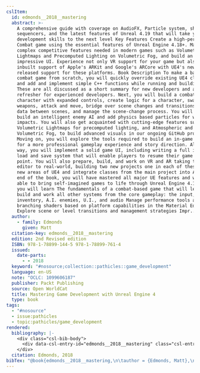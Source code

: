 ```yaml
---
cslItem:
  id: edmonds__2018__mastering
  abstract: >-
    A comprehensive guide with coverage on AudioFX, Particle system, shaders,
    sequencers, and the latest features of Unreal 4.19 that will take your game
    development skills to the next level Key Features Create a high-performance
    Combat game using the essential features of Unreal Engine 4.18+. Master the
    complex competitive features needed in modern games such as Volumetric
    Lightmaps and Precomputed Lighting on Volumetric Fog, and build an
    impressive UI. Experience not only VR support for your game but also the
    inbuilt support of Apple's ARKit and Google's ARCore with UE4's newly
    released support for these platforms. Book Description To make a basic
    combat game from scratch, you will quickly override existing UE4 classes,
    and add and implement simple C++ functions while running and building them.
    These are all discussed as a short summary for new developers and as a quick
    refresher for experienced developers. Next, you will build a combat player
    character with expanded controls, create logic for a character, swap
    weapons, attack and move, bridge over scene changes and transitions, retain
    data between scenes, and manage the scene-change process. You will then
    build an intelligent enemy AI and add physics based particles for weapon
    impacts. You will also get acquainted with cutting-edge features such as
    Volumetric Lightmaps for precomputed lighting, and Atmospheric and
    Volumetric Fog, to build advanced visuals in our ongoing GitHub project.
    Moving on, you will explore the tools required to build an in-game cut-scene
    for a more professional gameplay experience and story direction. Along the
    way, you will implement a solid game UI, including writing a full in-game
    load and save system that will enable players to resume their game from any
    point. You will also prepare, build, and work on VR and AR taking them from
    editor to real-world, building two new projects one in each of these brand
    new areas of UE4 and integrate classes from the main project into AR! By the
    end of the book, you will have mastered all major UE features and will be
    able to bring self-imagined games to life through Unreal Engine 4.18+. What
    you will learn The fundamentals of a combat-based game that will let you
    build and work all other systems from the core gameplay: the input,
    inventory, A.I. enemies, U.I., and audio Manage performance tools and
    branching shaders based on platform capabilities in the Material Editor
    Explore scene or level transitions and management strategies Impr...
  author:
    - family: Edmonds
      given: Matt
  citation-key: edmonds__2018__mastering
  edition: 2nd Revised edition
  ISBN: 978-1-78899-144-5 978-1-78899-761-4
  issued:
    date-parts:
      - - 2018
  keyword: "#nosource;collection::pathicles::game_development"
  language: en-US
  note: "OCLC: 1099606187"
  publisher: Packt Publishing
  source: Open WorldCat
  title: Mastering Game Development with Unreal Engine 4
  type: book
tags:
  - "#nosource"
  - issue:pathicles
  - topic:pathicles/game_development
rendered:
  bibliography: |-
    <div class="csl-bib-body">
      <div data-csl-entry-id="edmonds__2018__mastering" class="csl-entry">Edmonds, M. 2018 <i>Mastering Game Development with Unreal Engine 4</i>. 2nd Revised edition. Packt Publishing.</div>
    </div>
  citation: Edmonds, 2018
bibTex: "@book{edmonds__2018__mastering,\n\tauthor = {Edmonds, Matt},\n\tedition = {2nd Revised edition},\n\tyear = {2018},\n\tnote = {OCLC: 1099606187},\n\tpublisher = {Packt Publishing},\n\ttitle = {Mastering {Game} {Development} with {Unreal} {Engine} 4},\n}\n\n"
---
```

